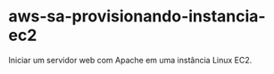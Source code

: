 # aws-sa-provisionando-instancia-ec2
Iniciar um servidor web com Apache em uma instância Linux EC2.
